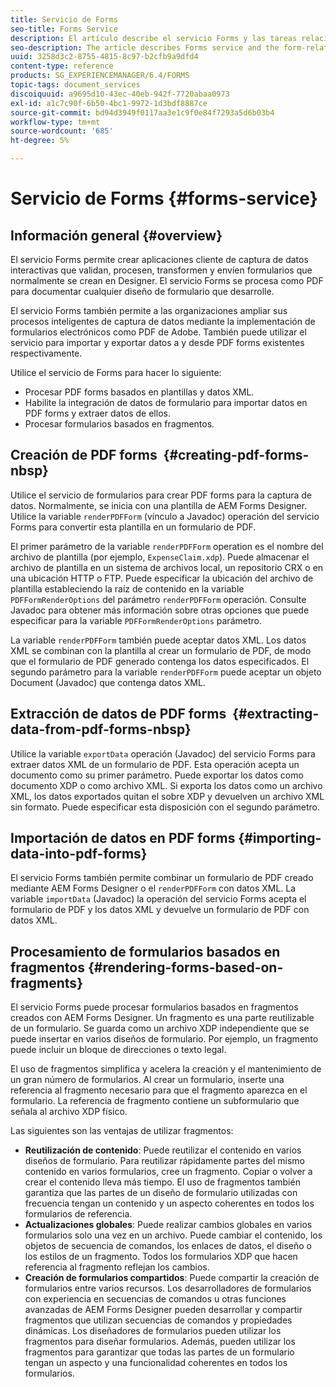 ```yaml
---
title: Servicio de Forms
seo-title: Forms Service
description: El artículo describe el servicio Forms y las tareas relacionadas con los formularios que puede realizar mediante el servicio Forms.
seo-description: The article describes Forms service and the form-related tasks you can perform using Forms service.
uuid: 3258d3c2-8755-4815-8c97-b2cfb9a9dfd4
content-type: reference
products: SG_EXPERIENCEMANAGER/6.4/FORMS
topic-tags: document_services
discoiquuid: a9695d10-43ec-40eb-942f-7720abaa0973
exl-id: a1c7c90f-6b50-4bc1-9972-1d3bdf8887ce
source-git-commit: bd94d3949f0117aa3e1c9f0e84f7293a5d6b03b4
workflow-type: tm+mt
source-wordcount: '685'
ht-degree: 5%

---
```


# Servicio de Forms {#forms-service}

## Información general {#overview}

El servicio Forms permite crear aplicaciones cliente de captura de datos interactivas que validan, procesen, transformen y envíen formularios que normalmente se crean en Designer. El servicio Forms se procesa como PDF para documentar cualquier diseño de formulario que desarrolle.

El servicio Forms también permite a las organizaciones ampliar sus procesos inteligentes de captura de datos mediante la implementación de formularios electrónicos como PDF de Adobe. También puede utilizar el servicio para importar y exportar datos a y desde PDF forms existentes respectivamente.

Utilice el servicio de Forms para hacer lo siguiente:

* Procesar PDF forms basados en plantillas y datos XML.
* Habilite la integración de datos de formulario para importar datos en PDF forms y extraer datos de ellos.
* Procesar formularios basados en fragmentos.

## Creación de PDF forms  {#creating-pdf-forms-nbsp}

Utilice el servicio de formularios para crear PDF forms para la captura de datos. Normalmente, se inicia con una plantilla de AEM Forms Designer. Utilice la variable `renderPDFForm` (vínculo a Javadoc) operación del servicio Forms para convertir esta plantilla en un formulario de PDF.

El primer parámetro de la variable `renderPDFForm` operation es el nombre del archivo de plantilla (por ejemplo, `ExpenseClaim.xdp`). Puede almacenar el archivo de plantilla en un sistema de archivos local, un repositorio CRX o en una ubicación HTTP o FTP. Puede especificar la ubicación del archivo de plantilla estableciendo la raíz de contenido en la variable `PDFFormRenderOptions` del parámetro `renderPDFForm` operación. Consulte Javadoc para obtener más información sobre otras opciones que puede especificar para la variable `PDFFormRenderOptions` parámetro.

La variable `renderPDFForm` también puede aceptar datos XML. Los datos XML se combinan con la plantilla al crear un formulario de PDF, de modo que el formulario de PDF generado contenga los datos especificados. El segundo parámetro para la variable `renderPDFForm` puede aceptar un objeto Document (Javadoc) que contenga datos XML.

## Extracción de datos de PDF forms  {#extracting-data-from-pdf-forms-nbsp}

Utilice la variable `exportData` operación (Javadoc) del servicio Forms para extraer datos XML de un formulario de PDF. Esta operación acepta un documento como su primer parámetro. Puede exportar los datos como documento XDP o como archivo XML. Si exporta los datos como un archivo XML, los datos exportados quitan el sobre XDP y devuelven un archivo XML sin formato. Puede especificar esta disposición con el segundo parámetro.

## Importación de datos en PDF forms {#importing-data-into-pdf-forms}

El servicio Forms también permite combinar un formulario de PDF creado mediante AEM Forms Designer o el `renderPDFForm` con datos XML. La variable `importData` (Javadoc) la operación del servicio Forms acepta el formulario de PDF y los datos XML y devuelve un formulario de PDF con datos XML.

## Procesamiento de formularios basados en fragmentos {#rendering-forms-based-on-fragments}

El servicio Forms puede procesar formularios basados en fragmentos creados con AEM Forms Designer. Un fragmento es una parte reutilizable de un formulario. Se guarda como un archivo XDP independiente que se puede insertar en varios diseños de formulario. Por ejemplo, un fragmento puede incluir un bloque de direcciones o texto legal.

El uso de fragmentos simplifica y acelera la creación y el mantenimiento de un gran número de formularios. Al crear un formulario, inserte una referencia al fragmento necesario para que el fragmento aparezca en el formulario. La referencia de fragmento contiene un subformulario que señala al archivo XDP físico.

Las siguientes son las ventajas de utilizar fragmentos:

* **Reutilización de contenido**: Puede reutilizar el contenido en varios diseños de formulario. Para reutilizar rápidamente partes del mismo contenido en varios formularios, cree un fragmento. Copiar o volver a crear el contenido lleva más tiempo. El uso de fragmentos también garantiza que las partes de un diseño de formulario utilizadas con frecuencia tengan un contenido y un aspecto coherentes en todos los formularios de referencia.
* **Actualizaciones globales**: Puede realizar cambios globales en varios formularios solo una vez en un archivo. Puede cambiar el contenido, los objetos de secuencia de comandos, los enlaces de datos, el diseño o los estilos de un fragmento. Todos los formularios XDP que hacen referencia al fragmento reflejan los cambios.
* **Creación de formularios compartidos**: Puede compartir la creación de formularios entre varios recursos. Los desarrolladores de formularios con experiencia en secuencias de comandos u otras funciones avanzadas de AEM Forms Designer pueden desarrollar y compartir fragmentos que utilizan secuencias de comandos y propiedades dinámicas. Los diseñadores de formularios pueden utilizar los fragmentos para diseñar formularios. Además, pueden utilizar los fragmentos para garantizar que todas las partes de un formulario tengan un aspecto y una funcionalidad coherentes en todos los formularios.
